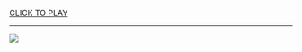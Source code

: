 
<a href="https://premium76.site?title=unblocked_games_five_nights_at_freddy's_2&ref=13M">CLICK TO PLAY</a></h3>
<hr>

<a href="https://premium76.site?title=unblocked_games_five_nights_at_freddy's_2&ref=13M"><img src="https://clearcache.store/games.png"></a>


